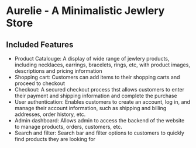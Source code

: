 # Aurelie - A Minimalistic Jewlery Store

## Included Features 
- Product Catalouge: A display of wide range of jewlery products, including necklaces, earrings, bracelets, rings, etc, with product images, descriptions and pricing information
- Shopping cart: Customers can add items to their shopping carts and proceed to checkout 
- Checkout: A secured checkout process thst allows customers to enter their payment and shipping information and complete the purchase
- User authentication: Enables customers to create an account, log in, and manage their account information, such as shipping and billing addresses, order history, etc. 
- Admin dashboard: Allows admin to access the backend of the website to manage products, orders, customers, etc.
- Search and filter: Search bar and filter options to customers to quickly find products they are looking for 
